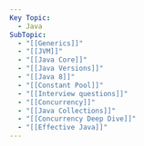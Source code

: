 ```yaml
---
Key Topic:
  - Java
SubTopic:
  - "[[Generics]]"
  - "[[JVM]]"
  - "[[Java Core]]"
  - "[[Java Versions]]"
  - "[[Java 8]]"
  - "[[Constant Pool]]"
  - "[[Interview questions]]"
  - "[[Concurrency]]"
  - "[[Java Collections]]"
  - "[[Concurrency Deep Dive]]"
  - "[[Effective Java]]"
---
```

